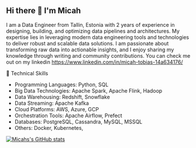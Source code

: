## Hi there 👋 I'm Micah

I am a Data Engineer from Tallin, Estonia with 2 years of experience in designing, building, and optimizing data pipelines and architectures. My expertise lies in leveraging modern data engineering tools and technologies to deliver robust and scalable data solutions. I am passionate about transforming raw data into actionable insights, and I enjoy sharing my knowledge through writing and community contributions. You can check me out on my linkedin https://www.linkedin.com/in/micah-tobias-14a634176/

💼 Technical Skills
- Programming Languages: Python, SQL
- Big Data Technologies: Apache Spark, Apache Flink, Hadoop
- Data Warehousing: Redshift, Snowflake
- Data Streaming: Apache Kafka
- Cloud Platforms: AWS, Azure, GCP
- Orchestration Tools: Apache Airflow, Prefect
- Databases: PostgreSQL, Cassandra, MySQL, MSSQL
- Others: Docker, Kubernetes, 



[![Micahs's GitHub stats](https://github-readme-stats.vercel.app/api?username=mikky20201)](https://github.com/mikky20201/github-readme-stats)
